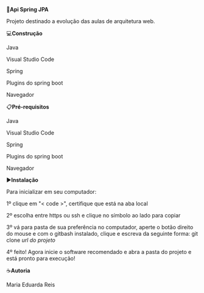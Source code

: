 🎯**Api Spring JPA**

Projeto destinado a evolução das aulas de arquitetura web.

💻**Construção**

Java 

Visual Studio Code

Spring

Plugins do spring boot

Navegador

📋**Pré-requisitos**

Java 

Visual Studio Code

Spring

Plugins do spring boot

Navegador

▶️**Instalação**

Para inicializar em seu computador:

1º clique em "< code >", certifique que está na aba local

2º escolha entre https ou ssh e clique no símbolo ao lado para copiar

3º vá para pasta de sua preferência no computador, aperte o botão direito do mouse e com o gitbash
instalado, clique e escreva da seguinte forma: git clone *url do projeto*

4º feito! Agora inicie o software recomendado e abra a pasta do projeto e está pronto para execução!

☕**Autoria**

Maria Eduarda Reis






